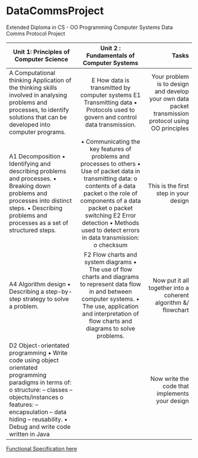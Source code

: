 # DataCommsProject
Extended Diploma in CS - OO Programming Computer Systems Data Comms Protocol Project


| Unit 1: Principles of Computer Science        | Unit 2 : Fundamentals of Computer Systems           | Tasks  |
| ------------- |:-------------:| -----:|
|A Computational thinking  Application of the thinking skills involved in analysing problems and processes, to identify solutions that can be developed into computer programs.|E How data is transmitted by computer systems E1 Transmitting data  • Protocols used to govern and control data transmission.|Your problem is to design and develop your own data  packet transmission protocol using OO principles |
|A1 Decomposition  • Identifying and describing problems and processes. • Breaking down problems and processes into distinct steps.  • Describing problems and processes as a set of structured steps. |• Communicating the key features of problems and processes to others • Use of packet data in transmitting data:  o contents of a data packet  o the role of components of a data packet o packet switching  E2 Error detection  • Methods used to detect errors in data transmission:  o checksum      |This is the first step in your design |
|A4 Algorithm design  • Describing a step-by-step strategy to solve a problem. |F2 Flow charts and system diagrams  • The use of flow charts and diagrams to represent data flow in and between computer systems.  • The use, application and interpretation of flow charts and diagrams to solve problems.    |Now put it all together into a coherent algorithm  &/ flowchart|
| D2 Object-orientated programming  • Write code using object orientated programming paradigms in terms of:  o structure: – classes – objects/instances o features: – encapsulation  – data hiding – reusability.  • Debug and write code written in Java| |Now write the code that implements your design|

[Functional Specification  here](functionalSpec.md)
